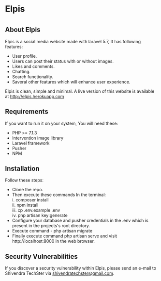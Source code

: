 <h1>Elpis<h1>


## About Elpis

Elpis is a social media website made with laravel 5.7, It has following features:
- User profile.
- Users can post their status with or without images.
- Likes and comments.
- Chatting.
- Search functionality.
- Saveral other features which will enhance user experience.

Elpis is clean, simple and minimal. A live version of this website is available at http://elpis.herokuapp.com


## Requirements

If you want to run it on your system, You will need these:

- PHP >= 7.1.3
- Intervention image library
- Laravel framework
- Pusher
- NPM


## Installation

Follow these steps:

- Clone the repo.
- Then execute these commands In the terminal:</br>
    i. composer install</br>
    ii. npm install</br>
    iii. cp .env.example .env</br>
    iv. php artisan key:generate
- Configure your database and pusher credentials in the .env which is present in the projects's root directory.
- Execute command - php artisan migrate
- Finally execute command php artisan serve and visit http://localhost:8000 in the web browser.



## Security Vulnerabilities

If you discover a security vulnerability within Elpis, please send an e-mail to Shivendra TechSter via [shivendratechster@gmail.com](mailto:shivendratechster@gmail.com).
